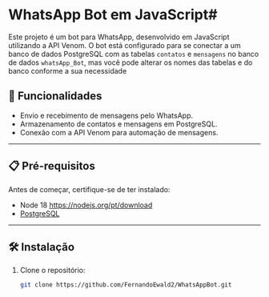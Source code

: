 # WhatsApp Bot em JavaScript#

Este projeto é um bot para WhatsApp, desenvolvido em JavaScript utilizando a API Venom. O bot está configurado para se conectar a um banco de dados PostgreSQL com as tabelas `contatos` e `mensagens` no banco de dados `whatsApp_Bot`, mas você pode alterar os nomes das tabelas e do banco conforme a sua necessidade

## 🚀 Funcionalidades

- Envio e recebimento de mensagens pelo WhatsApp.
- Armazenamento de contatos e mensagens em PostgreSQL.
- Conexão com a API Venom para automação de mensagens.

---

## 📋 Pré-requisitos

Antes de começar, certifique-se de ter instalado:

- Node 18 https://nodejs.org/pt/download
- [PostgreSQL](https://www.postgresql.org/download/)


---

## 🛠️ Instalação

1. Clone o repositório:
   ```bash
   git clone https://github.com/FernandoEwald2/WhatsAppBot.git
